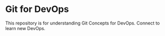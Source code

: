 # Git for DevOps


This repository is for understanding Git Concepts for DevOps.
Connect to learn new DevOps.
